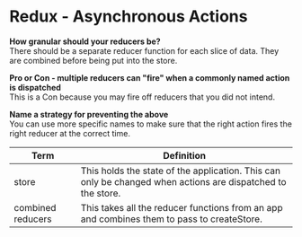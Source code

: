 # Redux - Asynchronous Actions

**How granular should your reducers be?**  
There should be a separate reducer function for each slice of data. They are combined before being put into the store.

**Pro or Con - multiple reducers can "fire" when a commonly named action is dispatched**  
This is a Con because you may fire off reducers that you did not intend.

**Name a strategy for preventing the above**  
You can use more specific names to make sure that the right action fires the right reducer at the correct time.

| Term              | Definition                                                                                                  |
| ----------------- | ----------------------------------------------------------------------------------------------------------- |
| store             | This holds the state of the application. This can only be changed when actions are dispatched to the store. |
| combined reducers | This takes all the reducer functions from an app and combines them to pass to createStore.                  |
